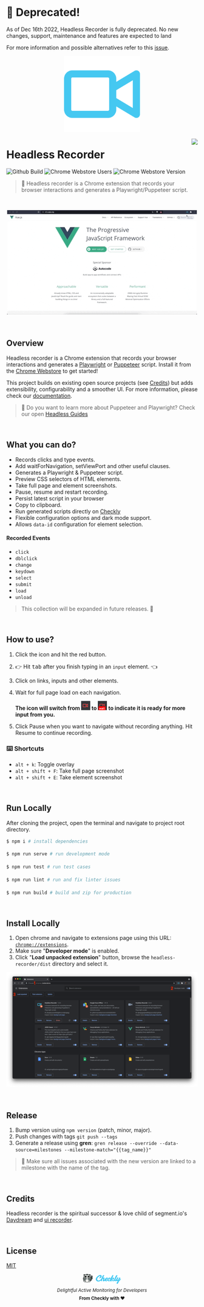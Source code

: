 # 🚨 Deprecated!
As of Dec 16th 2022, Headless Recorder is fully deprecated. No new changes, support, maintenance and features are expected to land

For more information and possible alternatives refer to this [issue]().

</p>

<p align="center">
  <img width="200px" src="./assets/logo.png" alt="Headless Recorder" />
</p>

<p>
  <img height="128" src="https://www.checklyhq.com/images/footer-logo.svg" align="right" />
  <h1>Headless Recorder</h1>
</p>

<p>
  <img src="https://github.com/checkly/headless-recorder/workflows/Lint%20&%20Build%20&%20Test/badge.svg?branch=main" alt="Github Build"/>
  <img src="https://img.shields.io/chrome-web-store/users/djeegiggegleadkkbgopoonhjimgehda?label=Chrome%20Webstore%20-%20Users" alt="Chrome Webstore Users" />
  <img src="https://img.shields.io/chrome-web-store/v/djeegiggegleadkkbgopoonhjimgehda?label=Chrome%20Webstore" alt="Chrome Webstore Version" />
</p>


> 🎥 Headless recorder is a Chrome extension that records your browser interactions and generates a Playwright/Puppeteer script.


<br>
<p align="center">
  <img src="./assets/hr.gif" alt="Headless recorder demo" />
</p>
<br>

## Overview

Headless recorder is a Chrome extension that records your browser interactions and generates a [Playwright](https://playwright.dev/) or [Puppeteer](http://pptr.dev/) script. Install it from the [Chrome Webstore](https://chrome.google.com/webstore/detail/puppeteer-recorder/djeegiggegleadkkbgopoonhjimgehda) to get started!

This project builds on existing open source projects (see [Credits](#-credits)) but adds extensibility, configurability and a smoother UI. For more information, please check our [documentation](https://www.checklyhq.com/docs/headless-recorder/).

> 🤔 Do you want to learn more about Puppeteer and Playwright? Check our open [Headless Guides](https://www.checklyhq.com/learn/headless/)

<br>

## What you can do?

- Records clicks and type events.
- Add waitForNavigation, setViewPort and other useful clauses.
- Generates a Playwright & Puppeteer script.
- Preview CSS selectors of HTML elements.
- Take full page and element screenshots.
- Pause, resume and restart recording.
- Persist latest script in your browser
- Copy to clipboard.
- Run generated scripts directly on [Checkly](https://checklyhq.com)
- Flexible configuration options and dark mode support.
- Allows `data-id` configuration for element selection.

#### Recorded Events
  - `click`
  - `dblclick`
  - `change`
  - `keydown`
  - `select`
  - `submit`
  - `load`
  - `unload`

> This collection will be expanded in future releases. 💪

<br>

## How to use?

1. Click the icon and hit the red button.
2. 👉 Hit <kbd>tab</kbd> after you finish typing in an `input` element. 👈
3. Click on links, inputs and other elements.
4. Wait for full page load on each navigation.

    **The icon will switch from <img width="24px" height="24px" src="./assets/rec.png" alt="recording icon"/>
    to <img width="24px" height="24px" src="./assets/wait.png" alt="waiting icon"/> to indicate it is ready for more input from you.**

5. Click Pause when you want to navigate without recording anything. Hit Resume to continue recording.

### ⌨️ Shortcuts

- `alt + k`: Toggle overlay
- `alt + shift + F`: Take full page screenshot
- `alt + shift + E`: Take element screenshot

<br>

## Run Locally

After cloning the project, open the terminal and navigate to project root directory.

```bash
$ npm i # install dependencies

$ npm run serve # run development mode

$ npm run test # run test cases

$ npm run lint # run and fix linter issues

$ npm run build # build and zip for production
```

<br>

## Install Locally

1. Open chrome and navigate to extensions page using this URL: [`chrome://extensions`](chrome://extensions).
1. Make sure "**Developer mode**" is enabled.
1. Click "**Load unpacked extension**" button, browse the `headless-recorder/dist` directory and select it.

![](./assets/dev-guide.png)

<br>

## Release

1. Bump version using `npm version` (patch, minor, major).
2. Push changes with tags `git push --tags`
3. Generate a release using **gren**: `gren release --override --data-source=milestones --milestone-match="{{tag_name}}"`

> 🚨 Make sure all issues associated with the new version are linked to a milestone with the name of the tag.

<br>

## Credits

Headless recorder is the spiritual successor & love child of segment.io's [Daydream](https://github.com/segmentio/daydream) and [ui recorder](https://github.com/yguan/ui-recorder).

<br>

## License

[MIT](https://github.com/checkly/headless-recorder/blob/main/LICENSE)


<p align="center">
  <a href="https://checklyhq.com?utm_source=github&utm_medium=sponsor-logo-github&utm_campaign=headless-recorder" target="_blank">
  <img width="100px" src="./assets/checkly-logo.png?raw=true" alt="Checkly" />
  </a>
  <br />
  <i><sub>Delightful Active Monitoring for Developers</sub></i>
  <br>
  <b><sub>From Checkly with ♥️</sub></b>
<p>

